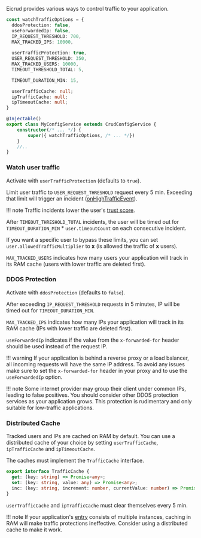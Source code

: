 Eicrud provides various ways to control traffic to your application.


```typescript title="eicrud.config.service.ts"
const watchTrafficOptions = {
  ddosProtection: false,
  useForwardedIp: false,
  IP_REQUEST_THRESHOLD: 700,
  MAX_TRACKED_IPS: 10000,
  
  userTrafficProtection: true,
  USER_REQUEST_THRESHOLD: 350,
  MAX_TRACKED_USERS: 10000,
  TIMEOUT_THRESHOLD_TOTAL: 5,

  TIMEOUT_DURATION_MIN: 15,

  userTrafficCache: null;
  ipTrafficCache: null;
  ipTimeoutCache: null;
}

@Injectable()
export class MyConfigService extends CrudConfigService {
    constructor(/* ... */) {
        super({ watchTrafficOptions, /* ... */})
    }
    //..
}
```

### Watch user traffic

Activate with `userTrafficProtection` (defaults to `true`).

Limit user traffic to `USER_REQUEST_THRESHOLD` request every 5 min. Exceeding that limit will trigger an incident ([onHighTrafficEvent](./config-service.md#events)).

!!! note
    Traffic incidents lower the user's [trust score](../user/definition.md#trust). 

After `TIMEOUT_THRESHOLD_TOTAL` incidents, the user will be timed out for `TIMEOUT_DURATION_MIN` * `user.timeoutCount` on each consecutive incident.

If you want a specific user to bypass these limits, you can set `user.allowedTrafficMultiplier` to **x** (is allowed the traffic of **x** users).

`MAX_TRACKED_USERS` indicates how many users your application will track in its RAM cache (users with lower traffic are deleted first). 


### DDOS Protection

Activate with `ddosProtection` (defaults to `false`).

After exceeding `IP_REQUEST_THRESHOLD` requests in 5 minutes, IP will be timed out for `TIMEOUT_DURATION_MIN`.

`MAX_TRACKED_IPS` indicates how many IPs your application will track in its RAM cache (IPs with lower traffic are deleted first).

`useForwardedIp` indicates if the value from the `x-forwarded-for` header should be used instead of the request IP.

!!! warning 
    If your application is behind a reverse proxy or a load balancer, all incoming requests will have the same IP address. To avoid any issues make sure to set the `x-forwarded-for` header in your proxy and to use the `useForwardedIp` option.

!!! note
    Some internet provider may group their client under common IPs, leading to false positives. You should consider other DDOS protection services as your application grows. This protection is rudimentary and only suitable for low-traffic applications.


### Distributed Cache
Tracked users and IPs are cached on RAM by default. You can use a distributed cache of your choice by setting `userTrafficCache`, `ipTrafficCache` and `ipTimeoutCache`.

The caches must implement the `TrafficCache` interface.

```typescript
export interface TrafficCache {
  get: (key: string) => Promise<any>;
  set: (key: string, value: any) => Promise<any>;
  inc: (key: string, increment: number, currentValue: number) => Promise<any>;
}
```

`userTrafficCache` and `ipTrafficCache` must clear themselves every 5 min.

!!! note
     If your application's [entry](../microservices/configuration.md) consists of multiple instances, caching in RAM will make traffic protections ineffective. Consider using a distributed cache to make it work.
